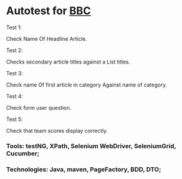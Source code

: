 # Autotest for [BBC](https://www.bbc.com)

Test 1:

Check Name Of Headline Article.

Test 2:

Checks secondary article titles against a List titles.

Test 3:

Check name Of first article in category Against name of category.

Test 4:

Check form user question.

Test 5:

Check that team scores display correctly.

### Tools:	testNG, XPath, Selenium WebDriver, SeleniumGrid, Cucumber;
### Technologies:	Java, maven, PageFactory, BDD, DTO;
